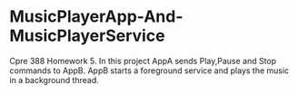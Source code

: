 # MusicPlayerApp-And-MusicPlayerService
Cpre 388 Homework 5.
In this project AppA sends Play,Pause and Stop commands to AppB. AppB starts a foreground service and plays the music in a background thread.
